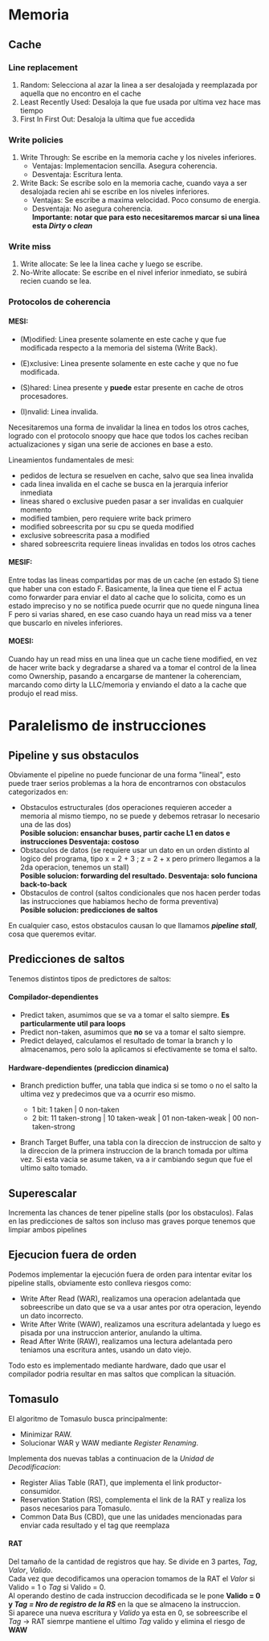 
# Memoria

## Cache

### Line replacement

1. Random: Selecciona al azar la linea a ser desalojada y reemplazada por aquella que no encontro en el cache
2. Least Recently Used: Desaloja la que fue usada por ultima vez hace mas tiempo
3. First In First Out: Desaloja la ultima que fue accedida 

### Write policies
1. Write Through: Se escribe en la memoria cache y los niveles inferiores. <br>
   - Ventajas: Implementacion sencilla. Asegura coherencia.
   - Desventaja: Escritura lenta.
2. Write Back: Se escribe solo en la memoria cache, cuando vaya a ser desalojada recien ahi se escribe en los niveles inferiores. <br>
    - Ventajas: Se escribe a maxima velocidad. Poco consumo de energia.
    - Desventaja: No asegura coherencia. 
 <br> **Importante: notar que para esto necesitaremos marcar si una linea esta _Dirty_ o _clean_** 

### Write miss 
1. Write allocate: Se lee la linea cache y luego se escribe.
2. No-Write allocate: Se escribe en el nivel inferior inmediato, se subirá recien cuando se lea.

### Protocolos de coherencia

#### MESI: 

- (M)odified: Linea presente solamente en este cache y que fue modificada respecto a la memoria del sistema (Write Back).

- (E)xclusive: Linea presente solamente en este cache y que no fue modificada.

- (S)hared: Linea presente y **puede** estar presente en cache de otros procesadores.

- (I)nvalid: Linea invalida. <br>

Necesitaremos una forma de invalidar la linea en todos los otros caches, logrado con el protocolo snoopy que hace que todos los caches reciban actualizaciones y sigan una serie de acciones en base a esto. <br>


Lineamientos fundamentales de mesi: 
- pedidos de lectura se resuelven en cache, salvo que sea linea invalida
- cada linea invalida en el cache se busca en la jerarquia inferior inmediata
- lineas shared o exclusive pueden pasar a ser invalidas en cualquier momento
- modified tambien, pero requiere write back primero
- modified sobreescrita por su cpu se queda modified
- exclusive sobreescrita pasa a modified
- shared sobreescrita requiere lineas invalidas en todos los otros caches 

#### MESIF:

Entre todas las lineas compartidas por mas de un cache (en estado S) tiene que haber una con estado F.
Basicamente, la linea que tiene el F actua como forwarder para enviar el dato al cache que lo solicita, como es un estado impreciso y no se notifica puede ocurrir que no quede ninguna linea F pero si varias shared, en ese caso cuando haya un read miss va a tener que buscarlo en niveles inferiores.

#### MOESI:

Cuando hay un read miss en una linea que un cache tiene modified, en vez de hacer write back y degradarse a shared va a tomar el control de la linea como Ownership, pasando a encargarse de mantener la coherenciam, marcando como dirty la LLC/memoria y enviando el dato a la cache que produjo el read miss.



# Paralelismo de instrucciones 

## Pipeline y sus obstaculos

Obviamente el pipeline no puede funcionar de una forma "lineal", esto puede traer serios problemas a la hora de encontrarnos con obstaculos categorizados en:
- Obstaculos estructurales (dos operaciones requieren acceder a memoria al mismo tiempo, no se puede y debemos retrasar lo necesario una de las dos) <br> **Posible solucion: ensanchar buses, partir cache L1 en datos e instrucciones Desventaja: costoso**
- Obstaculos de datos (se requiere usar un dato en un orden distinto al logico del programa, tipo x = 2 + 3 ; z = 2 + x pero primero llegamos a la 2da operacion, tenemos un stall)<br>
 **Posible solucion: forwarding del resultado. Desventaja: solo funciona back-to-back** 
- Obstaculos de control (saltos condicionales que nos hacen perder todas las instrucciones que habiamos hecho de forma preventiva) <br>
**Posible solucion: predicciones de saltos**

En cualquier caso, estos obstaculos causan lo que llamamos **_pipeline stall_**, cosa que queremos evitar.

## Predicciones de saltos

Tenemos distintos tipos de predictores de saltos:
#### Compilador-dependientes
- Predict taken, asumimos que se va a tomar el salto siempre. **Es particularmente util para loops**
- Predict non-taken, asumimos que **no** se va a tomar el salto siempre. 
- Predict delayed, calculamos el resultado de tomar la branch y lo almacenamos, pero solo la aplicamos si efectivamente se toma el salto.

#### Hardware-dependientes (prediccion dinamica)

- Branch prediction buffer, una tabla que indica si se tomo o no el salto la ultima vez y predecimos que va a ocurrir eso mismo. 
   - 1 bit: 1 taken | 0 non-taken
   - 2 bit: 11 taken-strong | 10 taken-weak | 01 non-taken-weak | 00 non-taken-strong

- Branch Target Buffer, una tabla con la direccion de instruccion de salto y la direccion de la primera instruccion de la branch tomada por ultima vez. Si esta vacia se asume taken, va a ir cambiando segun que fue el ultimo salto tomado.

## Superescalar 
Incrementa las chances de tener pipeline stalls (por los obstaculos). Falas en las predicciones de saltos son incluso mas graves porque tenemos que limpiar ambos pipelines

## Ejecucion fuera de orden

Podemos implementar la ejecución fuera de orden para intentar evitar los pipeline stalls, obviamente esto conlleva riesgos como:
- Write After Read (WAR), realizamos una operacion adelantada que sobreescribe un dato que se va a usar antes por otra operacion, leyendo un dato incorrecto.
- Write After Write (WAW), realizamos una escritura adelantada y luego es pisada por una instruccion anterior, anulando la ultima.
- Read After Write (RAW), realizamos una lectura adelantada pero teniamos una escritura antes, usando un dato viejo. 

Todo esto es implementado mediante hardware, dado que usar el compilador podria resultar en mas saltos que complican la situación.


## Tomasulo
El algoritmo de Tomasulo busca principalmente: 
- Minimizar RAW.
- Solucionar WAR y WAW mediante _Register Renaming_. 

Implementa dos nuevas tablas a continuacion de la _Unidad de Decodificacion_:
- Register Alias Table (RAT), que implementa el link productor-consumidor.
- Reservation Station (RS), complementa el link de la RAT y realiza los pasos necesarios para Tomasulo.
- Common Data Bus (CBD), que une las unidades mencionadas para enviar cada resultado y el tag que reemplaza

#### RAT
Del tamaño de la cantidad de registros que hay. Se divide en 3 partes, _Tag_, _Valor_, _Valido_. <br>
Cada vez que decodificamos una operacion tomamos de la RAT el _Valor_ si Valido = 1 o _Tag_ si Valido = 0. <br>
Al operando destino de cada instruccion decodificada se le pone **Valido = 0 y *Tag = Nro de registro de la RS*** en la que se almaceno la instruccion. <br>
Si aparece una nueva escritura y *Valido* ya esta en 0, se sobreescribe el *Tag* -> RAT siemrpe mantiene el ultimo *Tag* valido y elimina el riesgo de **WAW**